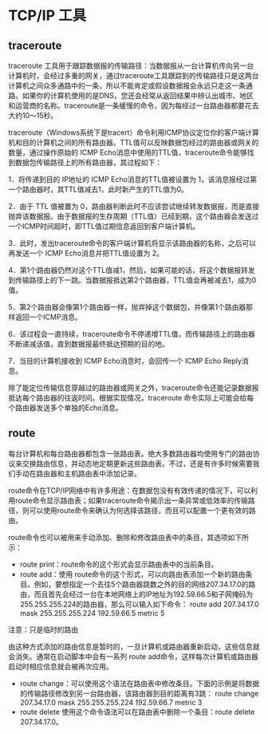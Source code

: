 # TCP/IP 工具

## traceroute

traceroute 工具用于跟踪数据报的传输路径：当数据报从一台计算机传向另一台计算机时，会经过多重的网关，通过traceroute工具跟踪到的传输路径只是这两台计算机之间众多通路中的一条，所以不能肯定或假设数据报会永远只走这一条通路。如果你的计算机使用的是DNS，您还会经常从返回结果中辨认出城市、地区和运营商的名称。traceroute是一条缓慢的命令，因为每经过一台路由器都要花去大约10～15秒。

traceroute（Windows系统下是tracert）命令利用ICMP协议定位你的客户端计算机和目的计算机之间的所有路由器。TTL值可以反映数据包经过的路由器或网关的数量，通过操作原始的 ICMP Echo消息中使用的TTL值，traceroute命令能够找到数据包传输路径上的所有路由器，其过程如下：

1．将传递到目的 IP地址的 ICMP Echo消息的TTL值被设置为 1，该消息报经过第一个路由器时，其TTL值减去1，此时新产生的TTL值为0。

2．由于 TTL 值被置为 0，路由器判断此时不应该尝试继续转发数据报，而是直接抛弃该数据报。由于数据报的生存周期（TTL值）已经到期，这个路由器会发送过一个ICMP时间超时，即TTL值过期信息返回到客户端计算机。

3．此时，发出traceroute命令的客户端计算机将显示该路由器的名称，之后可以再发送一个 ICMP Echo消息并把TTL值设置为 2。

4．第1个路由器仍然对这个TTL值减1，然后，如果可能的话，将这个数据报转发到传输路径上的下一跳。当数据报抵达第2个路由器，TTL值会再被减去1，成为0值。

5．第2个路由器会像第1个路由器一样，抛弃掉这个数据包，并像第1个路由器那样返回一个ICMP消息。

6．该过程会一直持续，traceroute命令不停递增TTL值，而传输路径上的路由器不断递减该值，直到数据报最终抵达预期的目的地。

7．当目的计算机接收到 ICMP Echo消息时，会回传一个 ICMP Echo Reply消息。

除了能定位传输信息穿越过的路由器或网关之外，traceroute命令还能记录数据报抵达每个路由器的往返时间。根据实现情况，traceroute 命令实际上可能会给每个路由器发送多个单独的Echo消息。

## route

每台计算机和每台路由器都包含一张路由表。绝大多数路由器均使用专门的路由协议来交换路由信息，并动态地定期更新这些路由表。不过，还是有许多时候需要我们手动在路由器和主机路由表中添加记录。

route命令在TCP/IP网络中有许多用途：在数据包没有有效传递的情况下，可以利用route命令显示路由表；如果traceroute命令揭示出一条异常或低效率的传输路径，则可以使用route命令来确认为何选择该路径，而且可以配置一个更有效的路由。

route命令也可以被用来手动添加、删除和修改路由表中的条目，其选项如下所示：

* route print：route命令的这个形式会显示路由表中的当前条目。
* route add：使用 route命令的这个形式，可以向路由表添加一个新的路由条目。例如，要想指定一个去往5个路由器跳数之外的目的网络207.34.17.0的路由，而且首先会经过一台在本地网络上的IP地址为192.59.66.5和子网掩码为255.255.255.224的路由器，那么可以输入如下命令：
route add 207.34.17.0 mask 255.255.255.224 192.59.66.5 metric 5

注意：只是临时的路由

由这种方式添加的路由信息是暂时的，一旦计算机或路由器重新启动，这些信息就会消失。通常在启动脚本中会有一系列 route add命令，这样每次计算机或路由器启动时相应信息就会被再次应用。

*  route change：可以使用这个语法在路由表中修改条目。下面的示例是将数据的传输路径修改到另一台路由器，该路由器到目的距离有3跳：
route change 207.34.17.0 mask 255.255.255.224 192.59.66.7 metric 3
*  route delete 使用这个命令语法可以在路由表中删除一个条目：route delete 207.34.17.0。